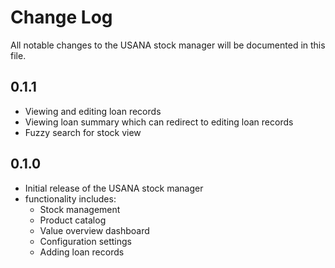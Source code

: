 # Change Log

All notable changes to the USANA stock manager will be documented in this file.

## 0.1.1

- Viewing and editing loan records
- Viewing loan summary which can redirect to editing loan records
- Fuzzy search for stock view

## 0.1.0

- Initial release of the USANA stock manager
- functionality includes:
  - Stock management
  - Product catalog
  - Value overview dashboard
  - Configuration settings
  - Adding loan records